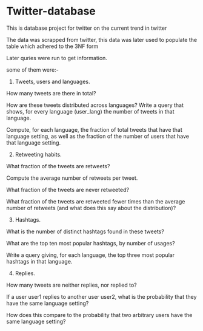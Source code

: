 # Twitter-database
This is database project for twitter on the current trend in twitter

The data was scrapped from twitter, this data was later used to populate the table which adhered to the 3NF form 

Later quries were run to get information.

some of them were:-

  1. Tweets, users and languages.

  How many tweets are there in total?

  How are these tweets distributed across languages? Write a query that shows, for every language (user_lang) the number of tweets in that language.

  Compute, for each language, the fraction of total tweets that have that language setting, as well as the fraction of the number of users that have that language setting.

  2. Retweeting habits.

  What fraction of the tweets are retweets?

  Compute the average number of retweets per tweet.

  What fraction of the tweets are never retweeted?

  What fraction of the tweets are retweeted fewer times than the average number of retweets (and what does this say about the distribution)?

  3. Hashtags.

  What is the number of distinct hashtags found in these tweets?

  What are the top ten most popular hashtags, by number of usages?

  Write a query giving, for each language, the top three most popular hashtags in that language.

  4. Replies.

  How many tweets are neither replies, nor replied to?

  If a user user1 replies to another user user2, what is the probability that they have the same language setting?

  How does this compare to the probability that two arbitrary users have the same language setting?
